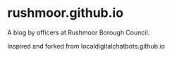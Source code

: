 # rushmoor.github.io

A blog by officers at Rushmoor Borough Council.

Inspired and forked from localdigitalchatbots.github.io
